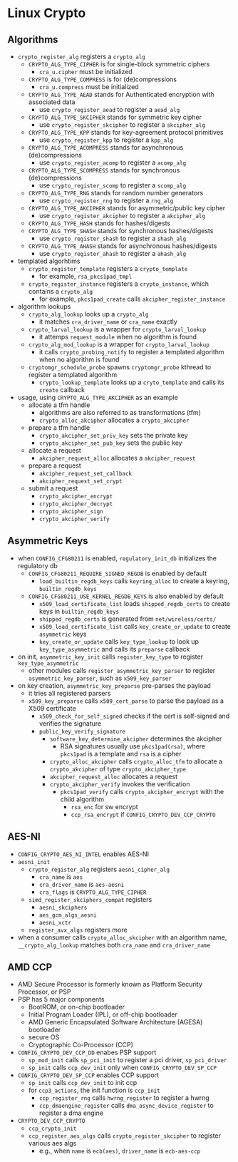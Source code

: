 Linux Crypto
============

## Algorithms

- `crypto_register_alg` registers a `crypto_alg`
  - `CRYPTO_ALG_TYPE_CIPHER` is for single-block symmetric ciphers
    - `cra_u.cipher` must be initialized
  - `CRYPTO_ALG_TYPE_COMPRESS` is for (de)compressions
    - `cra_u.compress` must be initialized
  - `CRYPTO_ALG_TYPE_AEAD` stands for Authenticated encryption with associated data
    - use `crypto_register_aead` to register a `aead_alg`
  - `CRYPTO_ALG_TYPE_SKCIPHER` stands for symmetric key cipher
    - use `crypto_register_skcipher` to register a `skcipher_alg`
  - `CRYPTO_ALG_TYPE_KPP` stands for key-agreement protocol primitives
    - use `crypto_register_kpp` to register a `kpp_alg`
  - `CRYPTO_ALG_TYPE_ACOMPRESS` stands for asynchronous (de)compressions
    - use `crypto_register_acomp` to register a `acomp_alg`
  - `CRYPTO_ALG_TYPE_SCOMPRESS` stands for synchronous (de)compressions
    - use `crypto_register_scomp` to register a `scomp_alg`
  - `CRYPTO_ALG_TYPE_RNG` stands for random number generators
    - use `crypto_register_rng` to register a `rng_alg`
  - `CRYPTO_ALG_TYPE_AKCIPHER` stands for asymmetric/public key cipher
    - use `crypto_register_akcipher` to register a `akcipher_alg`
  - `CRYPTO_ALG_TYPE_HASH` stands for hashes/digests
  - `CRYPTO_ALG_TYPE_SHASH` stands for synchronous hashes/digests
    - use `crypto_register_shash` to register a `shash_alg`
  - `CRYPTO_ALG_TYPE_AHASH` stands for asynchronous hashes/digests
    - use `crypto_register_ahash` to register a `ahash_alg`
- templated algorhtims
  - `crypto_register_template` registers a `crypto_template`
    - for example, `rsa_pkcs1pad_tmpl`
  - `crypto_register_instance` registers a `crypto_instance`, which contains a
    `crypto_alg`
    - for example, `pkcs1pad_create` calls `akcipher_register_instance`
- algorithm lookups
  - `crypto_alg_lookup` looks up a `crypto_alg`
    - it matches `cra_driver_name` or `cra_name` exactly
  - `crypto_larval_lookup` is a wrapper for `crypto_larval_lookup`
    - it attemps `request_module` when no algorithm is found
  - `crypto_alg_mod_lookup` is a wrapper for `crypto_larval_lookup`
    - it calls `crypto_probing_notify` to register a templated algorithm when
      no algorithm is found
  - `cryptomgr_schedule_probe` spawns `cryptomgr_probe` kthread to register a
    templated algorithm
    - `crypto_lookup_template` looks up a `cryto_template` and calls its
      `create` callback
- usage, using `CRYPTO_ALG_TYPE_AKCIPHER` as an example
  - allocate a tfm handle
    - algorithms are also referred to as transformations (tfm)
    - `crypto_alloc_akcipher` allocates a `crypto_akcipher`
  - prepare a tfm handle
    - `crypto_akcipher_set_priv_key` sets the private key
    - `crypto_akcipher_set_pub_key` sets the public key
  - allocate a request
    - `akcipher_request_alloc` allocates a `akcipher_request`
  - prepare a request
    - `akcipher_request_set_callback`
    - `akcipher_request_set_crypt`
  - submit a request
    - `crypto_akcipher_encrypt`
    - `crypto_akcipher_decrypt`
    - `crypto_akcipher_sign`
    - `crypto_akcipher_verify`

## Asymmetric Keys

- when `CONFIG_CFG80211` is enabled, `regulatory_init_db` initializes the
  regulatory db
  - `CONFIG_CFG80211_REQUIRE_SIGNED_REGDB` is enabled by default
    - `load_builtin_regdb_keys` calls `keyring_alloc` to create a keyring,
      `builtin_regdb_keys`
  - `CONFIG_CFG80211_USE_KERNEL_REGDB_KEYS` is also enabled by default
    - `x509_load_certificate_list` loads `shipped_regdb_certs` to create keys
      in `builtin_regdb_keys`
    - `shipped_regdb_certs` is generated from `net/wireless/certs/`
    - `x509_load_certificate_list` calls `key_create_or_update` to create
      `asymmetric` keys
    - `key_create_or_update` calls `key_type_lookup` to look up
      `key_type_asymmetric` and calls its `preparse` callback
- on init, `asymmetric_key_init` calls `register_key_type` to register
  `key_type_asymmetric`
  - other modules calls `register_asymmetric_key_parser` to register
    `asymmetric_key_parser`, such as `x509_key_parser`
- on key creation, `asymmetric_key_preparse` pre-parses the payload
  - it tries all registered parsers
  - `x509_key_preparse` calls `x509_cert_parse` to parse the payload as a X509
    certificate
    - `x509_check_for_self_signed` checks if the cert is self-signed and
      verifies the signature
    - `public_key_verify_signature`
      - `software_key_determine_akcipher` determines the akcipher
        - RSA signatures usually use `pkcs1pad(rsa)`, where `pkcs1pad` is a
          template and `rsa` is a cipher
      - `crypto_alloc_akcipher` calls `crypto_alloc_tfm` to allocate a
        `crypto_akcipher` of type `crypto_akcipher_type`
      - `akcipher_request_alloc` allocates a request
      - `crypto_akcipher_verify` invokes the verification
        - `pkcs1pad_verify` calls `crypto_akcipher_encrypt` with the child
          algorithm
          - `rsa_enc` for sw encrypt
          - `ccp_rsa_encrypt` if `CONFIG_CRYPTO_DEV_CCP_CRYPTO`

## AES-NI

- `CONFIG_CRYPTO_AES_NI_INTEL` enables AES-NI
- `aesni_init`
  - `crypto_register_alg` registers `aesni_cipher_alg`
    - `cra_name` is `aes`
    - `cra_driver_name` is `aes-aesni`
    - `cra_flags` is `CRYPTO_ALG_TYPE_CIPHER`
  - `simd_register_skciphers_compat` registers
    - `aesni_skciphers`
    - `aes_gcm_algs_aesni`
    - `aesni_xctr`
  - `register_avx_algs` registers more
- when a consumer calls `crypto_alloc_skcipher` with an algorithm name,
  `__crypto_alg_lookup` matches both `cra_name` and `cra_driver_name`

## AMD CCP

- AMD Secure Processor is formerly known as Platform Security Processor, or
  PSP
- PSP has 5 major components
  - BootROM, or on-chip bootloader
  - Initial Program Loader (IPL), or off-chip bootloader
  - AMD Generic Encapsulated Software Architecture (AGESA) bootloader
  - secure OS
  - Cryptographic Co-Processor (CCP)
- `CONFIG_CRYPTO_DEV_CCP_DD` enabes PSP support
  - `sp_mod_init` calls `sp_pci_init` to register a pci driver,
    `sp_pci_driver`
  - `sp_init` calls `ccp_dev_init` only when `CONFIG_CRYPTO_DEV_SP_CCP`
- `CONFIG_CRYPTO_DEV_SP_CCP` enables CCP support
  - `sp_init` calls `ccp_dev_init` to init ccp
  - for `ccp3_actions`, the init function is `ccp_init`
    - `ccp_register_rng` calls `hwrng_register` to register a hwrng
    - `ccp_dmaengine_register` calls `dma_async_device_register` to register a
      dma engine
- `CRYPTO_DEV_CCP_CRYPTO`
  - `ccp_crypto_init`
  - `ccp_register_aes_algs` calls `crypto_register_skcipher` to register
    various aes algs
    - e.g., when `name` is `ecb(aes)`, `driver_name` is `ecb-aes-ccp`
